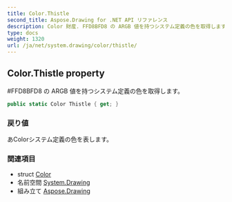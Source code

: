 ```yaml
---
title: Color.Thistle
second_title: Aspose.Drawing for .NET API リファレンス
description: Color 財産. FFD8BFD8 の ARGB 値を持つシステム定義の色を取得します
type: docs
weight: 1320
url: /ja/net/system.drawing/color/thistle/
---
```

## Color.Thistle property

#FFD8BFD8 の ARGB 値を持つシステム定義の色を取得します。

```csharp
public static Color Thistle { get; }
```

### 戻り値

あColorシステム定義の色を表します。

### 関連項目

* struct [Color](../)
* 名前空間 [System.Drawing](../../color/)
* 組み立て [Aspose.Drawing](../../../)


